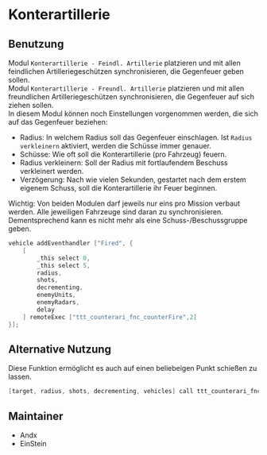 # Konterartillerie

## Benutzung

Modul `Konterartillerie - Feindl. Artillerie` platzieren und mit allen feindlichen Artilleriegeschützen synchronisieren, die Gegenfeuer geben sollen.  
Modul `Konterartillerie - Freundl. Artillerie` platzieren und mit allen freundlichen Artilleriegeschützen synchronisieren, die Gegenfeuer auf sich ziehen sollen.  
In diesem Modul können noch Einstellungen vorgenommen werden, die sich auf das Gegenfeuer beziehen:
- Radius: In welchem Radius soll das Gegenfeuer einschlagen. Ist `Radius verkleinern` aktiviert, werden die Schüsse immer genauer.
- Schüsse: Wie oft soll die Konterartillerie (pro Fahrzeug) feuern.
- Radius verkleinern: Soll der Radius mit fortlaufendem Beschuss verkleinert werden.
- Verzögerung: Nach wie vielen Sekunden, gestartet nach dem erstem eigenem Schuss, soll die Konterartillerie ihr Feuer beginnen.  

Wichtig: Von beiden Modulen darf jeweils nur eins pro Mission verbaut werden. Alle jeweiligen Fahrzeuge sind daran zu synchronisieren.  
Dementsprechend kann es nicht mehr als eine Schuss-/Beschussgruppe geben.

```c++
vehicle addEventhandler ["Fired", {
    [
        _this select 0,
        _this select 5,
        radius,
        shots,
        decrementing,
        enemyUnits,
        enemyRadars,
        delay
    ] remoteExec ["ttt_counterari_fnc_counterFire",2]
}];
```

## Alternative Nutzung
Diese Funktion ermöglicht es auch auf einen beliebeigen Punkt schießen zu lassen.
```c++
[target, radius, shots, decrementing, vehicles] call ttt_counterari_fnc_positionFire;
```

## Maintainer

- Andx
- EinStein
